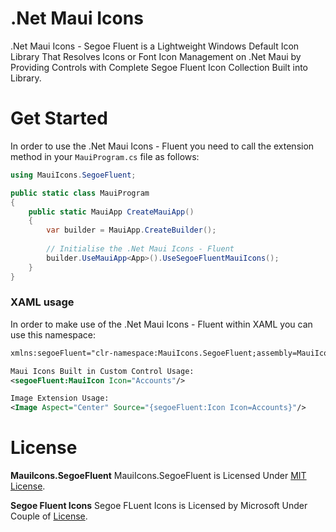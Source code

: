 # .Net Maui Icons

.Net Maui Icons - Segoe Fluent is a Lightweight Windows Default Icon Library That Resolves Icons or Font Icon Management on .Net Maui by Providing Controls with Complete Segoe Fluent Icon Collection Built into Library.

# Get Started
In order to use the .Net Maui Icons - Fluent you need to call the extension method in your `MauiProgram.cs` file as follows:

```csharp
using MauiIcons.SegoeFluent;

public static class MauiProgram
{
	public static MauiApp CreateMauiApp()
	{
		var builder = MauiApp.CreateBuilder();
		
		// Initialise the .Net Maui Icons - Fluent
		builder.UseMauiApp<App>().UseSegoeFluentMauiIcons();
	}
}
```

### XAML usage

In order to make use of the .Net Maui Icons - Fluent within XAML you can use this namespace:

```xml
xmlns:segoeFluent="clr-namespace:MauiIcons.SegoeFluent;assembly=MauiIcons.SegoeFluent"

Maui Icons Built in Custom Control Usage:
<segoeFluent:MauiIcon Icon="Accounts"/>

Image Extension Usage:
<Image Aspect="Center" Source="{segoeFluent:Icon Icon=Accounts}"/>

```

# License

**MauiIcons.SegoeFluent**
MauiIcons.SegoeFluent is Licensed Under [MIT License](https://github.com/AathifMahir/MauiIcons/blob/master/LICENSE).

**Segoe Fluent Icons**
Segoe FLuent Icons is Licensed by Microsoft Under Couple of [License](https://learn.microsoft.com/en-us/typography/font-list/segoe-mdl2-assets).


